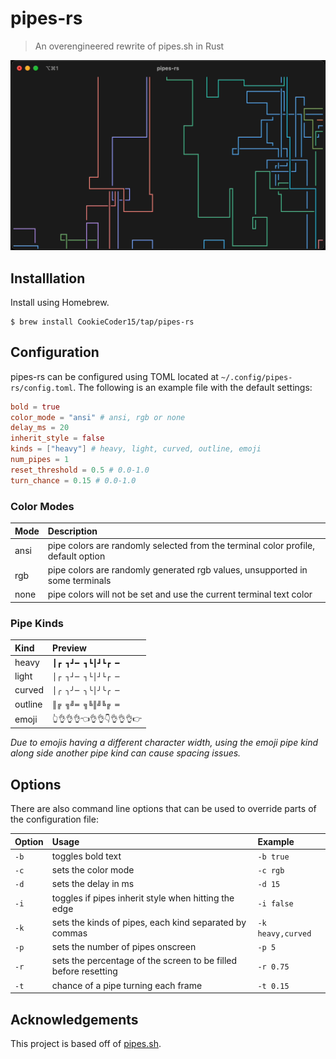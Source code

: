 # pipes-rs

> An overengineered rewrite of pipes.sh in Rust

![pipes-rs preview](https://github.com/CookieCoder15/i/raw/master/pipes-rs-preview.gif)

## Installlation

Install using Homebrew.

```console
$ brew install CookieCoder15/tap/pipes-rs
```

## Configuration

pipes-rs can be configured using TOML located at `~/.config/pipes-rs/config.toml`.
The following is an example file with the default settings:

```toml
bold = true
color_mode = "ansi" # ansi, rgb or none
delay_ms = 20
inherit_style = false
kinds = ["heavy"] # heavy, light, curved, outline, emoji
num_pipes = 1
reset_threshold = 0.5 # 0.0-1.0
turn_chance = 0.15 # 0.0-1.0
```

### Color Modes

| Mode | Description                                                                       |
| :--- | :-------------------------------------------------------------------------------- |
| ansi | pipe colors are randomly selected from the terminal color profile, default option |
| rgb  | pipe colors are randomly generated rgb values, unsupported in some terminals      |
| none | pipe colors will not be set and use the current terminal text color               |

### Pipe Kinds

| Kind    | Preview                    |
| :------ | :------------------------- |
| heavy   | `┃┏ ┓┛━ ┓┗┃┛┗┏ ━`          |
| light   | `│┌ ┐┘─ ┐└│┘└┌ ─`          |
| curved  | `│╭ ╮╯─ ╮╰│╯╰╭ ─`          |
| outline | `║╔ ╗╝═ ╗╚║╝╚╔ ═`          |
| emoji   | `👆👌👌👌👈👌👌👇👌👌👌👉` |

_Due to emojis having a different character width, using the emoji pipe kind along side another pipe kind can cause spacing issues._

## Options

There are also command line options that can be used to override parts of the configuration file:

| Option | Usage                                                           | Example           |
| :----- | :-------------------------------------------------------------- | :---------------- |
| `-b`   | toggles bold text                                               | `-b true`         |
| `-c`   | sets the color mode                                             | `-c rgb`          |
| `-d`   | sets the delay in ms                                            | `-d 15`           |
| `-i`   | toggles if pipes inherit style when hitting the edge            | `-i false`        |
| `-k`   | sets the kinds of pipes, each kind separated by commas          | `-k heavy,curved` |
| `-p`   | sets the number of pipes onscreen                               | `-p 5`            |
| `-r`   | sets the percentage of the screen to be filled before resetting | `-r 0.75`         |
| `-t`   | chance of a pipe turning each frame                             | `-t 0.15`         |

## Acknowledgements

This project is based off of [pipes.sh](https://github.com/pipeseroni/pipes.sh).
